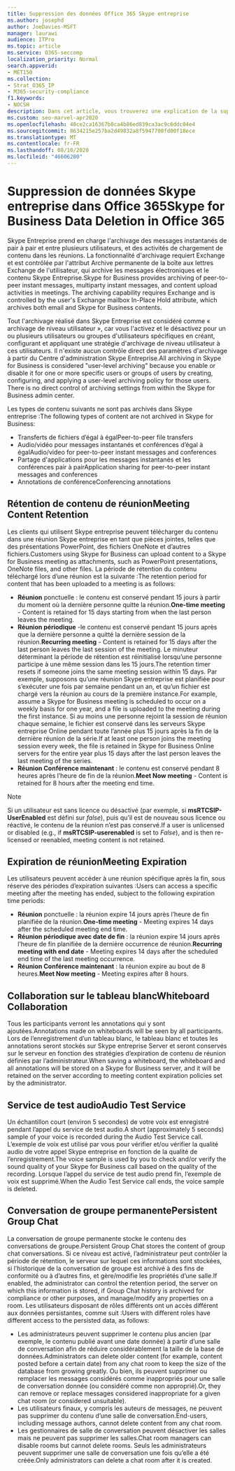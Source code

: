 ```yaml
---
title: Suppression des données Office 365 Skype entreprise
ms.author: josephd
author: JoeDavies-MSFT
manager: laurawi
audience: ITPro
ms.topic: article
ms.service: O365-seccomp
localization_priority: Normal
search.appverid:
- MET150
ms.collection:
- Strat_O365_IP
- M365-security-compliance
f1.keywords:
- NOCSH
description: Dans cet article, vous trouverez une explication de la suppression de données dans Skype entreprise, y compris les types de contenu qui ne sont pas conservés.
ms.custom: seo-marvel-apr2020
ms.openlocfilehash: 40ce2ca16367b0ca4b86ed839ca3ac9c6ddc04e4
ms.sourcegitcommit: 8634215e257ba2d49832a8f5947700fd00f18ece
ms.translationtype: MT
ms.contentlocale: fr-FR
ms.lasthandoff: 08/10/2020
ms.locfileid: "46606280"
---
```

# <a name="skype-for-business-data-deletion-in-office-365"></a><span data-ttu-id="d2251-103">Suppression de données Skype entreprise dans Office 365</span><span class="sxs-lookup"><span data-stu-id="d2251-103">Skype for Business Data Deletion in Office 365</span></span>

<span data-ttu-id="d2251-p101">Skype Entreprise prend en charge l'archivage des messages instantanés de pair à pair et entre plusieurs utilisateurs, et des activités de chargement de contenu dans les réunions. La fonctionnalité d'archivage requiert Exchange et est contrôlée par l'attribut Archive permanente de la boîte aux lettres Exchange de l'utilisateur, qui archive les messages électroniques et le contenu Skype Entreprise.</span><span class="sxs-lookup"><span data-stu-id="d2251-p101">Skype for Business provides archiving of peer-to-peer instant messages, multiparty instant messages, and content upload activities in meetings. The archiving capability requires Exchange and is controlled by the user's Exchange mailbox In-Place Hold attribute, which archives both email and Skype for Business contents.</span></span>

<span data-ttu-id="d2251-p102">Tout l'archivage réalisé dans Skype Entreprise est considéré comme « archivage de niveau utilisateur », car vous l'activez et le désactivez pour un ou plusieurs utilisateurs ou groupes d'utilisateurs spécifiques en créant, configurant et appliquant une stratégie d'archivage de niveau utilisateur à ces utilisateurs. Il n'existe aucun contrôle direct des paramètres d'archivage à partir du Centre d'administration Skype Entreprise.</span><span class="sxs-lookup"><span data-stu-id="d2251-p102">All archiving in Skype for Business is considered "user-level archiving" because you enable or disable it for one or more specific users or groups of users by creating, configuring, and applying a user-level archiving policy for those users. There is no direct control of archiving settings from within the Skype for Business admin center.</span></span>

<span data-ttu-id="d2251-108">Les types de contenu suivants ne sont pas archivés dans Skype entreprise :</span><span class="sxs-lookup"><span data-stu-id="d2251-108">The following types of content are not archived in Skype for Business:</span></span>

- <span data-ttu-id="d2251-109">Transferts de fichiers d’égal à égal</span><span class="sxs-lookup"><span data-stu-id="d2251-109">Peer-to-peer file transfers</span></span>
- <span data-ttu-id="d2251-110">Audio/vidéo pour messages instantanés et conférences d’égal à égal</span><span class="sxs-lookup"><span data-stu-id="d2251-110">Audio/video for peer-to-peer instant messages and conferences</span></span>
- <span data-ttu-id="d2251-111">Partage d'applications pour les messages instantanés et les conférences pair à pair</span><span class="sxs-lookup"><span data-stu-id="d2251-111">Application sharing for peer-to-peer instant messages and conferences</span></span>
- <span data-ttu-id="d2251-112">Annotations de conférence</span><span class="sxs-lookup"><span data-stu-id="d2251-112">Conferencing annotations</span></span> 

## <a name="meeting-content-retention"></a><span data-ttu-id="d2251-113">Rétention de contenu de réunion</span><span class="sxs-lookup"><span data-stu-id="d2251-113">Meeting Content Retention</span></span>

<span data-ttu-id="d2251-114">Les clients qui utilisent Skype entreprise peuvent télécharger du contenu dans une réunion Skype entreprise en tant que pièces jointes, telles que des présentations PowerPoint, des fichiers OneNote et d’autres fichiers.</span><span class="sxs-lookup"><span data-stu-id="d2251-114">Customers using Skype for Business can upload content to a Skype for Business meeting as attachments, such as PowerPoint presentations, OneNote files, and other files.</span></span> <span data-ttu-id="d2251-115">La période de rétention du contenu téléchargé lors d’une réunion est la suivante :</span><span class="sxs-lookup"><span data-stu-id="d2251-115">The retention period for content that has been uploaded to a meeting is as follows:</span></span>

- <span data-ttu-id="d2251-116">**Réunion** ponctuelle : le contenu est conservé pendant 15 jours à partir du moment où la dernière personne quitte la réunion.</span><span class="sxs-lookup"><span data-stu-id="d2251-116">**One-time meeting** - Content is retained for 15 days starting from when the last person leaves the meeting.</span></span>
- <span data-ttu-id="d2251-117">**Réunion périodique** -le contenu est conservé pendant 15 jours après que la dernière personne a quitté la dernière session de la réunion.</span><span class="sxs-lookup"><span data-stu-id="d2251-117">**Recurring meeting** - Content is retained for 15 days after the last person leaves the last session of the meeting.</span></span> <span data-ttu-id="d2251-118">Le minuteur déterminant la période de rétention est réinitialisé lorsqu’une personne participe à une même session dans les 15 jours.</span><span class="sxs-lookup"><span data-stu-id="d2251-118">The retention timer resets if someone joins the same meeting session within 15 days.</span></span> <span data-ttu-id="d2251-119">Par exemple, supposons qu’une réunion Skype entreprise est planifiée pour s’exécuter une fois par semaine pendant un an, et qu’un fichier est chargé vers la réunion au cours de la première instance.</span><span class="sxs-lookup"><span data-stu-id="d2251-119">For example, assume a Skype for Business meeting is scheduled to occur on a weekly basis for one year, and a file is uploaded to the meeting during the first instance.</span></span> <span data-ttu-id="d2251-120">Si au moins une personne rejoint la session de réunion chaque semaine, le fichier est conservé dans les serveurs Skype entreprise Online pendant toute l’année plus 15 jours après la fin de la dernière réunion de la série.</span><span class="sxs-lookup"><span data-stu-id="d2251-120">If at least one person joins the meeting session every week, the file is retained in Skype for Business Online servers for the entire year plus 15 days after the last person leaves the last meeting of the series.</span></span>
- <span data-ttu-id="d2251-121">**Réunion Conférence maintenant** : le contenu est conservé pendant 8 heures après l’heure de fin de la réunion.</span><span class="sxs-lookup"><span data-stu-id="d2251-121">**Meet Now meeting** - Content is retained for 8 hours after the meeting end time.</span></span>

> [!NOTE]
> <span data-ttu-id="d2251-122">Si un utilisateur est sans licence ou désactivé (par exemple, si **msRTCSIP-UserEnabled** est défini sur *false*), puis qu’il est de nouveau sous licence ou réactivé, le contenu de la réunion n’est pas conservé.</span><span class="sxs-lookup"><span data-stu-id="d2251-122">If a user is unlicensed or disabled (e.g., if **msRTCSIP-userenabled** is set to *False*), and is then re-licensed or reenabled, meeting content is not retained.</span></span>

## <a name="meeting-expiration"></a><span data-ttu-id="d2251-123">Expiration de réunion</span><span class="sxs-lookup"><span data-stu-id="d2251-123">Meeting Expiration</span></span>

<span data-ttu-id="d2251-124">Les utilisateurs peuvent accéder à une réunion spécifique après la fin, sous réserve des périodes d’expiration suivantes :</span><span class="sxs-lookup"><span data-stu-id="d2251-124">Users can access a specific meeting after the meeting has ended, subject to the following expiration time periods:</span></span>

- <span data-ttu-id="d2251-125">**Réunion** ponctuelle : la réunion expire 14 jours après l’heure de fin planifiée de la réunion.</span><span class="sxs-lookup"><span data-stu-id="d2251-125">**One-time meeting** - Meeting expires 14 days after the scheduled meeting end time.</span></span>
- <span data-ttu-id="d2251-126">**Réunion périodique avec date de fin** : la réunion expire 14 jours après l’heure de fin planifiée de la dernière occurrence de réunion.</span><span class="sxs-lookup"><span data-stu-id="d2251-126">**Recurring meeting with end date** - Meeting expires 14 days after the scheduled end time of the last meeting occurrence.</span></span>
- <span data-ttu-id="d2251-127">**Réunion Conférence maintenant** : la réunion expire au bout de 8 heures.</span><span class="sxs-lookup"><span data-stu-id="d2251-127">**Meet Now meeting** - Meeting expires after 8 hours.</span></span>

## <a name="whiteboard-collaboration"></a><span data-ttu-id="d2251-128">Collaboration sur le tableau blanc</span><span class="sxs-lookup"><span data-stu-id="d2251-128">Whiteboard Collaboration</span></span>

<span data-ttu-id="d2251-129">Tous les participants verront les annotations qui y sont ajoutées.</span><span class="sxs-lookup"><span data-stu-id="d2251-129">Annotations made on whiteboards will be seen by all participants.</span></span> <span data-ttu-id="d2251-130">Lors de l’enregistrement d’un tableau blanc, le tableau blanc et toutes les annotations seront stockés sur Skype entreprise Server et seront conservés sur le serveur en fonction des stratégies d’expiration de contenu de réunion définies par l’administrateur.</span><span class="sxs-lookup"><span data-stu-id="d2251-130">When saving a whiteboard, the whiteboard and all annotations will be stored on a Skype for Business server, and it will be retained on the server according to meeting content expiration policies set by the administrator.</span></span>

## <a name="audio-test-service"></a><span data-ttu-id="d2251-131">Service de test audio</span><span class="sxs-lookup"><span data-stu-id="d2251-131">Audio Test Service</span></span>

<span data-ttu-id="d2251-132">Un échantillon court (environ 5 secondes) de votre voix est enregistré pendant l’appel du service de test audio.</span><span class="sxs-lookup"><span data-stu-id="d2251-132">A short (approximately 5 seconds) sample of your voice is recorded during the Audio Test Service call.</span></span> <span data-ttu-id="d2251-133">L’exemple de voix est utilisé par vous pour vérifier et/ou vérifier la qualité audio de votre appel Skype entreprise en fonction de la qualité de l’enregistrement.</span><span class="sxs-lookup"><span data-stu-id="d2251-133">The voice sample is used by you to check and/or verify the sound quality of your Skype for Business call based on the quality of the recording.</span></span> <span data-ttu-id="d2251-134">Lorsque l’appel du service de test audio prend fin, l’exemple de voix est supprimé.</span><span class="sxs-lookup"><span data-stu-id="d2251-134">When the Audio Test Service call ends, the voice sample is deleted.</span></span>

## <a name="persistent-group-chat"></a><span data-ttu-id="d2251-135">Conversation de groupe permanente</span><span class="sxs-lookup"><span data-stu-id="d2251-135">Persistent Group Chat</span></span>

<span data-ttu-id="d2251-136">La conversation de groupe permanente stocke le contenu des conversations de groupe.</span><span class="sxs-lookup"><span data-stu-id="d2251-136">Persistent Group Chat stores the content of group chat conversations.</span></span> <span data-ttu-id="d2251-137">Si ce niveau est activé, l’administrateur peut contrôler la période de rétention, le serveur sur lequel ces informations sont stockées, si l’historique de la conversation de groupe est archivé à des fins de conformité ou à d’autres fins, et gère/modifie les propriétés d’une salle.</span><span class="sxs-lookup"><span data-stu-id="d2251-137">If enabled, the administrator can control the retention period, the server on which this information is stored, if Group Chat history is archived for compliance or other purposes, and manage/modify any properties on a room.</span></span> <span data-ttu-id="d2251-138">Les utilisateurs disposant de rôles différents ont un accès différent aux données persistantes, comme suit :</span><span class="sxs-lookup"><span data-stu-id="d2251-138">Users with different roles have different access to the persisted data, as follows:</span></span>

- <span data-ttu-id="d2251-139">Les administrateurs peuvent supprimer le contenu plus ancien (par exemple, le contenu publié avant une date donnée) à partir d’une salle de conversation afin de réduire considérablement la taille de la base de données.</span><span class="sxs-lookup"><span data-stu-id="d2251-139">Administrators can delete older content (for example, content posted before a certain date) from any chat room to keep the size of the database from growing greatly.</span></span> <span data-ttu-id="d2251-140">Ou bien, ils peuvent supprimer ou remplacer les messages considérés comme inappropriés pour une salle de conversation donnée (ou considéré comme non approprié).</span><span class="sxs-lookup"><span data-stu-id="d2251-140">Or, they can remove or replace messages considered inappropriate for a given chat room (or considered unsuitable).</span></span>
- <span data-ttu-id="d2251-141">Les utilisateurs finaux, y compris les auteurs de messages, ne peuvent pas supprimer du contenu d’une salle de conversation.</span><span class="sxs-lookup"><span data-stu-id="d2251-141">End-users, including message authors, cannot delete content from any chat room.</span></span>
- <span data-ttu-id="d2251-142">Les gestionnaires de salle de conversation peuvent désactiver les salles mais ne peuvent pas supprimer les salles.</span><span class="sxs-lookup"><span data-stu-id="d2251-142">Chat room managers can disable rooms but cannot delete rooms.</span></span> <span data-ttu-id="d2251-143">Seuls les administrateurs peuvent supprimer une salle de conversation une fois qu’elle a été créée.</span><span class="sxs-lookup"><span data-stu-id="d2251-143">Only administrators can delete a chat room after it is created.</span></span>